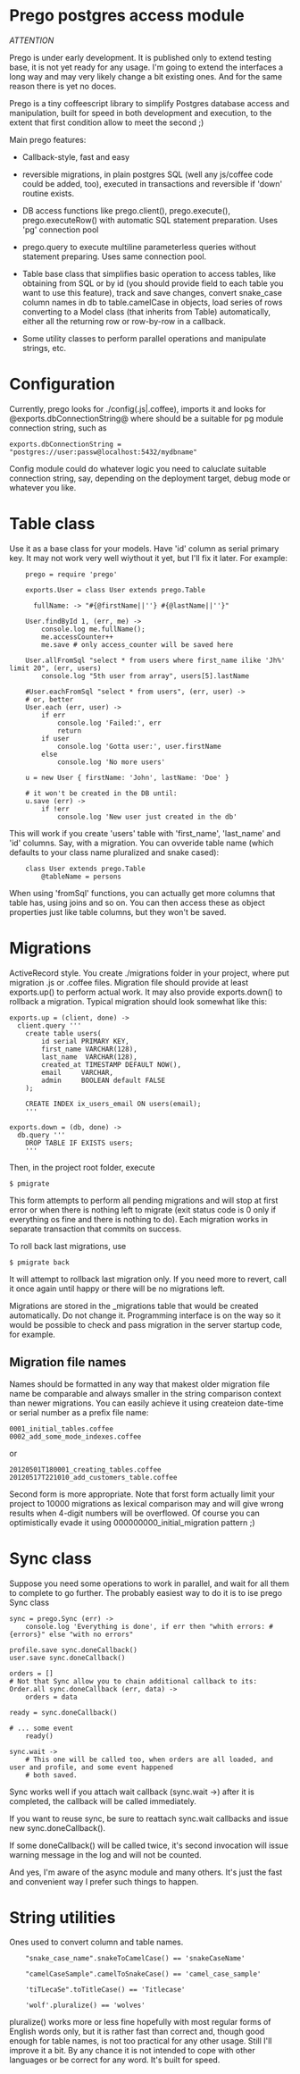 Prego postgres access module
============================

*ATTENTION*

Prego is under early development. It is published only to extend testing base, it is not yet ready
for any usage. I'm going to extend the interfaces a long way and may very likely change a bit existing ones.
And for the same reason there is yet no doces.

Prego is a tiny coffeescript library to simplify Postgres database access and manipulation, built for speed in both
development and execution, to the extent that first condition allow to meet the second ;)

Main prego features:

* Callback-style, fast and easy

* reversible migrations, in plain postgres SQL (well any js/coffee code could be added, too), executed in transactions
  and reversible if 'down' routine exists.

* DB access functions like prego.client(), prego.execute(), prego.executeRow() with automatic SQL statement preparation.
  Uses 'pg' connection pool

* prego.query to execute multiline parameterless queries without statement preparing. Uses same connection pool.

* Table base class that simplifies basic operation to access tables, like obtaining from SQL or by id (you should
  provide field to each table you want to use this feature), track and save changes, convert snake_case column names
  in db to table.camelCase in objects, load series of rows converting to a Model class (that inherits from Table)
  automatically, either all the returning row or row-by-row in a callback.

* Some utility classes to perform parallel operations and manipulate strings, etc.

Configuration
=============

Currently, prego looks for ./config(.js|.coffee), imports it and looks for @exports.dbConnectionString@ where should
be a suitable for pg module connection string, such as

    exports.dbConnectionString = "postgres://user:passw@localhost:5432/mydbname"

Config module could do whatever logic you need to caluclate suitable connection string, say, depending on the
deployment target, debug mode or whatever you like.


Table class
===========

Use it as a base class for your models. Have 'id' column as serial primary key. It may not work very well wiythout it
yet, but I'll fix it later. For example:

        prego = require 'prego'

        exports.User = class User extends prego.Table

          fullName: -> "#{@firstName||''} #{@lastName||''}"

        User.findById 1, (err, me) ->
            console.log me.fullName();
            me.accessCounter++
            me.save # only access_counter will be saved here

        User.allFromSql "select * from users where first_name ilike 'Jh%' limit 20", (err, users)
            console.log "5th user from array", users[5].lastName

        #User.eachFromSql "select * from users", (err, user) ->
        # or, better
        User.each (err, user) ->
            if err
                console.log 'Failed:', err
                return
            if user
                console.log 'Gotta user:', user.firstName
            else
                console.log 'No more users'

        u = new User { firstName: 'John', lastName: 'Doe' }

        # it won't be created in the DB until:
        u.save (err) ->
            if !err
                console.log 'New user just created in the db'


This will work if you create 'users' table with 'first_name', 'last_name' and 'id' columns. Say, with a migration.
You can ovveride table name (which defaults to your class name pluralized and snake cased):

        class User extends prego.Table
            @tableName = persons

When using 'fromSql' functions, you can actually get more columns that table has, using joins and so on. You can then
access these as object properties just like table columns, but they won't be saved.


Migrations
==========

ActiveRecord style. You create ./migrations folder in your project, where put migration .js or .coffee files. Migration
file should provide at least exports.up() to perform actual work. It may also provide exports.down() to rollback a
migration. Typical migration should look somewhat like this:

    exports.up = (client, done) ->
      client.query '''
      	create table users(
      		id serial PRIMARY KEY,
      		first_name VARCHAR(128),
      		last_name  VARCHAR(128),
      		created_at TIMESTAMP DEFAULT NOW(),
      		email     VARCHAR,
      		admin	  BOOLEAN default FALSE
      	);

      	CREATE INDEX ix_users_email ON users(email);
      	'''

    exports.down = (db, done) ->
      db.query '''
        DROP TABLE IF EXISTS users;
        '''

Then, in the project root folder, execute

    $ pmigrate

This form attempts to perform all pending migrations and will stop at first error or when there is nothing left to
migrate (exit status code is 0 only if everything os fine and there is nothing to do). Each migration works in
separate transaction that commits on success.

To roll back last migrations, use

    $ pmigrate back

It will attempt to rollback last migration only. If you need more to revert, call it once again until happy or there
will be no migrations left.

Migrations are stored in the _migrations table that would be created automatically. Do not change it. Programming
interface is on the way so it would be possible to check and pass migration in the server startup code, for
example.

Migration file names
--------------------

Names should be formatted in any way that makest older migration file name be comparable and always smaller in the
string comparison context than newer migrations. You can easily achieve it using createion date-time or serial
number as a prefix file name:

    0001_initial_tables.coffee
    0002_add_some_mode_indexes.coffee

or

    20120501T180001_creating_tables.coffee
    20120517T221010_add_customers_table.coffee

Second form is more appropriate. Note that forst form actually limit your project to 10000 migrations as lexical
comparison may and will give wrong results when 4-digit numbers will be overflowed. Of course you can optimistically
evade it using 000000000_initial_migration pattern ;)

Sync class
==========

Suppose you need some operations to work in parallel, and wait for all them to complete to go further. The probably
easiest way to do it is to ise prego Sync class

    sync = prego.Sync (err) ->
        console.log 'Everything is done', if err then "whith errors: #{errors}" else "with no errors"

    profile.save sync.doneCallback()
    user.save sync.doneCallback()

    orders = []
    # Not that Sync allow you to chain additional callback to its:
    Order.all sync.doneCallback (err, data) ->
        orders = data

    ready = sync.doneCallback()

    # ... some event
        ready()

    sync.wait ->
        # This one will be called too, when orders are all loaded, and user and profile, and some event happened
        # both saved.

Sync works well if you attach wait callback (sync.wait ->) after it is completed, the callback will be called
immediately.

If you want to reuse sync, be sure to reattach sync.wait callbacks and issue new sync.doneCallback().

If some doneCallback() will be called twice, it's second invocation will issue warning message in the log and
will not be counted.

And yes, I'm aware of the async module and many others. It's just the fast and convenient way I prefer such things
to happen.

String utilities
================

Ones used to convert column and table names.

        "snake_case_name".snakeToCamelCase() == 'snakeCaseName'

        "camelCaseSample".camelToSnakeCase() == 'camel_case_sample'

        'tiTLecaSe".toTitleCase() == 'Titlecase'

        'wolf'.pluralize() == 'wolves'

pluralize() works more or less fine hopefully with most regular forms of English words only, but it is rather fast
than correct and, though good enough for table names, is not too practical for any other usage. Still I'll improve it a
bit. By any chance it is not intended to cope with other languages or be correct for any word. It's built for speed.
